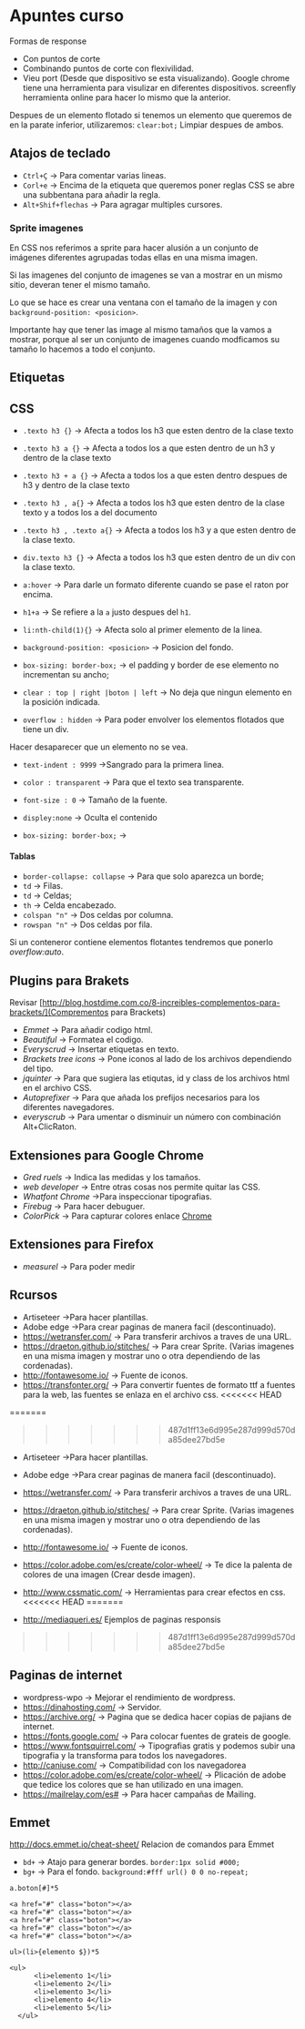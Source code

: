 # Apuntes curso

Formas de response
-   Con puntos de corte
-   Combinando puntos de corte con flexivilidad.
-   Vieu port (Desde que dispositivo se esta visualizando).
Google chrome tiene una herramienta para visulizar en diferentes dispositivos.
screenfly herramienta online para hacer lo mismo que la anterior.


Despues de un elemento flotado si tenemos un elemento que queremos de en la parate inferior, utilizaremos:
`clear:bot;` Limpiar despues de ambos.

## Atajos de teclado
-   `Ctrl+Ç` -> Para comentar varias lineas.
-   `Corl+e` -> Encima de la etiqueta que queremos poner reglas CSS se abre una subbentana para añadir la regla.
-   `Alt+Shif+flechas` -> Para agragar multiples cursores.


### Sprite imagenes
En CSS nos referimos a sprite para hacer alusión a un conjunto de imágenes diferentes agrupadas todas ellas en una misma imagen.

Si las imagenes del conjunto de imagenes se van a mostrar en un mismo sitio, deveran tener el mismo tamaño.

Lo que se hace es crear una ventana con el tamaño de la imagen y con `background-position: <posicion>`.

Importante hay que tener las image al mismo tamaños que la vamos a mostrar, porque al ser un conjunto de imagenes cuando modficamos su tamaño lo hacemos a todo el conjunto.

## Etiquetas

<!-- @[que est esto](http:www.google.es) -->
<!-- [^]al final -->

## CSS

-   `.texto h3 {}` -> Afecta a todos los h3 que esten dentro de la clase texto
-   `.texto h3 a {}` -> Afecta a todos los a que esten dentro de un h3 y dentro de la clase texto
-   `.texto h3 + a {}` -> Afecta a todos los a que esten dentro despues de h3 y dentro de la clase texto
-   `.texto h3 , a{}` -> Afecta a todos los h3 que esten dentro de la clase texto y a todos los a del documento
-   `.texto h3 , .texto a{}` -> Afecta a todos los h3 y a que esten dentro de la clase texto.
-   `div.texto h3 {}` -> Afecta a todos los h3 que esten dentro de un div con la clase texto.

-   `a:hover` -> Para darle un formato diferente cuando se pase el raton por encima.

-   `h1+a` -> Se refiere a la `a` justo despues del `h1`.
-   `li:nth-child(1){}` -> Afecta solo al primer elemento de la linea.
-   `background-position: <posicion>` -> Posicion del fondo.
-   `box-sizing: border-box;` -> el padding y border de ese elemento no incrementan su ancho;
-   `clear : top | right |boton | left` -> No deja que ningun elemento en la posición indicada.
-   `overflow : hidden` -> Para poder envolver los elementos flotados que tiene un div.

Hacer desaparecer que un elemento no se vea.
-   `text-indent : 9999` ->Sangrado para la primera linea.
-   `color : transparent` -> Para que el texto sea transparente.
-   `font-size : 0` -> Tamaño de la fuente.

-    `displey:none` -> Oculta el contenido
-    `box-sizing: border-box;` ->

#### Tablas
-   `border-collapse: collapse` -> Para que solo aparezca un borde;
-   `td` -> Filas.
-   `td` -> Celdas;
-   `th` -> Celda encabezado.
-   `colspan "n"` -> Dos celdas por columna.
-   `rowspan "n"` -> Dos celdas por fila.

Si un conteneror contiene elementos flotantes tendremos que ponerlo *overflow:auto*.

## Plugins para Brakets

Revisar [http://blog.hostdime.com.co/8-increibles-complementos-para-brackets/](Comprementos para Brackets)

-   *Emmet* -> Para añadir codigo html.
-   *Beautiful* -> Formatea el codigo.
-   *Everyscrud* -> Insertar etiquetas en texto.
-   *Brackets tree icons* -> Pone iconos al lado de los archivos dependiendo del tipo.
-   *jquinter* -> Para que sugiera las etiqutas, id y class de los archivos html en el archivo CSS.
-   *Autoprefixer* -> Para que añada los prefijos necesarios para los diferentes navegadores.
-   *everyscrub* -> Para umentar o disminuir un número con combinación Alt+ClicRaton.


## Extensiones para Google Chrome
-   *Gred ruels* -> Indica las medidas y los tamaños.
-   *web developer* -> Entre otras cosas nos permite quitar las CSS.
-   *Whatfont Chrome* ->Para inspeccionar tipografias.
-   *Firebug* -> Para hacer debuguer.
-   *ColorPick* -> Para capturar colores enlace [Chrome](https://chrome.google.com/webstore/detail/colorpick-eyedropper/ohcpnigalekghcmgcdcenkpelffpdolg)

## Extensiones para Firefox
-   *measurel* -> Para poder medir


## Rcursos
-    Artiseteer ->Para hacer plantillas.
-    Adobe edge ->Para crear paginas de manera facil (descontinuado).
-    <https://wetransfer.com/> -> Para transferir archivos a traves de una URL.
-    <https://draeton.github.io/stitches/> -> Para crear Sprite. (Varias imagenes en una misma imagen y mostrar uno o otra dependiendo de las cordenadas).
-    <http://fontawesome.io/> -> Fuente de iconos.
-    <https://transfonter.org/> -> Para convertir fuentes de formato ttf a fuentes para la web, las fuentes se enlaza en el archivo css.
<<<<<<< HEAD

=======
>>>>>>> 487d1ff13e6d995e287d999d570da85dee27bd5e
-   Artiseteer ->Para hacer plantillas.
-   Adobe edge ->Para crear paginas de manera facil (descontinuado).
-   <https://wetransfer.com/> -> Para transferir archivos a traves de una URL.
-   <https://draeton.github.io/stitches/> -> Para crear Sprite. (Varias imagenes en una misma imagen y mostrar uno o otra dependiendo de las cordenadas).
-   <http://fontawesome.io/> -> Fuente de iconos.
-   <https://color.adobe.com/es/create/color-wheel/> -> Te dice la palenta de colores de una imagen (Crear desde imagen).
-   <http://www.cssmatic.com/> -> Herramientas para crear efectos en css.
<<<<<<< HEAD
=======

-   <http://mediaqueri.es/> Ejemplos de paginas responsis
>>>>>>> 487d1ff13e6d995e287d999d570da85dee27bd5e

## Paginas de internet
-   wordpress-wpo -> Mejorar el rendimiento de wordpress.
-   <https://dinahosting.com/> -> Servidor.
-   <https://archive.org/> -> Pagina que se dedica hacer copias de pajians de internet.
-   <https://fonts.google.com/> -> Para colocar fuentes de grateis de google.
-   <https://www.fontsquirrel.com/> -> Tipografias gratis y podemos subir una tipografia y la transforma para todos los navegadores.
-   <http://caniuse.com/> -> Compatibilidad con los navegadorea
-   <https://color.adobe.com/es/create/color-wheel/> -> Plicación de adobe que tedice los colores que se han utilizado en una imagen.
-   <https://mailrelay.com/es#> -> Para hacer campañas de Mailing.




## Emmet

<http://docs.emmet.io/cheat-sheet/> Relacion de comandos para Emmet

-   `bd+` -> Atajo para generar bordes. `border:1px solid #000;`
-   `bg+` -> Para el fondo. `background:#fff url() 0 0 no-repeat;`

`a.boton[#]*5`
~~~
<a href="#" class="boton"></a>
<a href="#" class="boton"></a>
<a href="#" class="boton"></a>
<a href="#" class="boton"></a>
<a href="#" class="boton"></a>
~~~


`ul>(li>{elemento $})*5`
~~~
<ul>
      <li>elemento 1</li>
      <li>elemento 2</li>
      <li>elemento 3</li>
      <li>elemento 4</li>
      <li>elemento 5</li>
  </ul>
~~~
